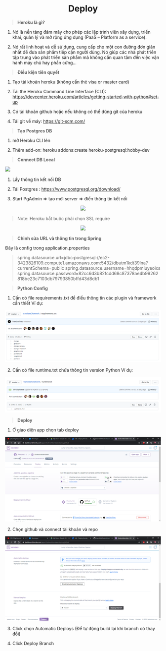 <h1 style="text-align: center">Deploy</h1>

> **Heroku là gì?**

1. Nó là nền tảng đám mây cho phép các lập trình viên xây dựng, triển khai, quản lý và mở rộng ứng dụng (PaaS – Platform as a service).

2. Nó rất linh hoạt và dễ sử dụng, cung cấp cho một con đường đơn giản nhất để đưa sản phẩm tiếp cận người dùng. Nó giúp các nhà phát triển tập trung vào phát triển sản phẩm mà không cần quan tâm đến việc vận hành máy chủ hay phần cứng…

> **Điều kiện tiên quyết**

1. Tạo tài khoản heroku (không cần thẻ visa or master card)

2. Tải the Heroku Command Line Interface (CLI): https://devcenter.heroku.com/articles/getting-started-with-python#set-up

3. Có tài khoản github hoặc nếu không có thể dùng git của heroku

4. Tải git về máy: https://git-scm.com/

> **Tạo Postgres DB**

1. mở Heroku CLI lên

2. Thêm add-on: heroku addons:create heroku-postgresql:hobby-dev

> **Connect DB Local**

<img src="https://drive.google.com/uc?export=view&id=125QXdBSTp9JVm9k6LfS6FkgI35a3YLFR"/>

1. Lấy thông tin kết nối DB

2. Tải Postgres : https://www.postgresql.org/download/

3. Start PgAdmin => tạo mới server => điền thông tin kết nối

<p align="center">
<img src="https://drive.google.com/uc?export=view&id=10vWKgZd1gn-CQ-WMODpXhJD9mVnaYeL9"/>
</p>

> Note: Heroku bắt buộc phải chọn SSL require

<p align="center">

<p align="center">
<img src="https://drive.google.com/uc?export=view&id=1wiCoYWpAwfzJfngjGx0GShCZHP33qkEb"/>
</p>


> **Chỉnh sửa URL và thông tin trong Spring**


Đây là config trong application.properties

> spring.datasource.url=jdbc:postgresql://ec2-3423826109.compute1.amazonaws.com:5432/dbutm1kdt39lna?currentSchema=public
spring.datasource.username=hhqdpmluyeoixs
spring.datasource.password=82cc6d3b82fcdd68c87378ae4b99262818be23c7103db79793850bffd43d8db1


> **Python Config**

1. Cần có file requirements.txt để điều thông tin các plugin và framework cần thiết
Ví dụ:

![i1.png](../picture/i1.png)

2. Cần có file runtime.txt chứa thông tin version Python
Ví dụ:

![i2.png](../picture/i2.png)

> **Deploy**

1. Ở giao diện app chọn tab deploy

![i3.png](../picture/i3.png)

2. Chọn github và connect tài khoản và repo

![i4.png](../picture/i4.png)

3. Click chọn Automatic Deploys (Để tự động build lại khi branch có thay đổi)

4. Click Deploy Branch





